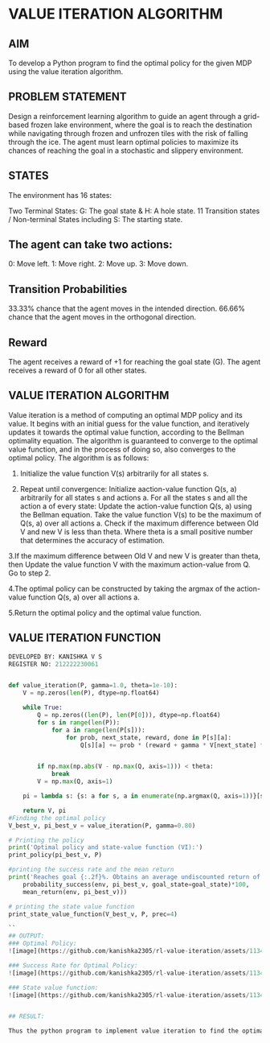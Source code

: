 # VALUE ITERATION ALGORITHM

## AIM
To develop a Python program to find the optimal policy for the given MDP using the value iteration algorithm.

## PROBLEM STATEMENT
Design a reinforcement learning algorithm to guide an agent through a grid-based frozen lake environment, where the goal is to reach the destination while navigating through frozen and unfrozen tiles with the risk of falling through the ice. The agent must learn optimal policies to maximize its chances of reaching the goal in a stochastic and slippery environment.

## STATES
The environment has 16 states:

Two Terminal States: G: The goal state & H: A hole state.
11 Transition states / Non-terminal States including S: The starting state.

## The agent can take two actions:
0: Move left.
1: Move right.
2: Move up.
3: Move down.

## Transition Probabilities
33.33% chance that the agent moves in the intended direction.
66.66% chance that the agent moves in the orthogonal direction.
## Reward
The agent receives a reward of +1 for reaching the goal state (G). The agent receives a reward of 0 for all other states.

## VALUE ITERATION ALGORITHM
Value iteration is a method of computing an optimal MDP policy and its value.
It begins with an initial guess for the value function, and iteratively updates it towards the optimal value function, according to the Bellman optimality equation.
The algorithm is guaranteed to converge to the optimal value function, and in the process of doing so, also converges to the optimal policy.
The algorithm is as follows:

1. Initialize the value function V(s) arbitrarily for all states s.

2. Repeat until convergence:
Initialize aaction-value function Q(s, a) arbitrarily for all states s and actions a.
For all the states s and all the action a of every state:
Update the action-value function Q(s, a) using the Bellman equation.
Take the value function V(s) to be the maximum of Q(s, a) over all actions a.
Check if the maximum difference between Old V and new V is less than theta.
Where theta is a small positive number that determines the accuracy of estimation.

3.If the maximum difference between Old V and new V is greater than theta, then
Update the value function V with the maximum action-value from Q.
Go to step 2.

4.The optimal policy can be constructed by taking the argmax of the action-value function Q(s, a) over all actions a.

5.Return the optimal policy and the optimal value function.

## VALUE ITERATION FUNCTION
```py
DEVELOPED BY: KANISHKA V S
REGISTER NO: 212222230061
```
```py

def value_iteration(P, gamma=1.0, theta=1e-10):
    V = np.zeros(len(P), dtype=np.float64)

    while True:
        Q = np.zeros((len(P), len(P[0])), dtype=np.float64)
        for s in range(len(P)):
            for a in range(len(P[s])):
                for prob, next_state, reward, done in P[s][a]:
                    Q[s][a] += prob * (reward + gamma * V[next_state] * (not done))


        if np.max(np.abs(V - np.max(Q, axis=1))) < theta:
            break
        V = np.max(Q, axis=1)

    pi = lambda s: {s: a for s, a in enumerate(np.argmax(Q, axis=1))}[s]

    return V, pi
#Finding the optimal policy
V_best_v, pi_best_v = value_iteration(P, gamma=0.80)

# Printing the policy
print('Optimal policy and state-value function (VI):')
print_policy(pi_best_v, P)

#printing the success rate and the mean return
print('Reaches goal {:.2f}%. Obtains an average undiscounted return of {:.4f}.'.format(
    probability_success(env, pi_best_v, goal_state=goal_state)*100,
    mean_return(env, pi_best_v)))

# printing the state value function
print_state_value_function(V_best_v, P, prec=4)

``
## OUTPUT:
### Optimal Policy:
![image](https://github.com/kanishka2305/rl-value-iteration/assets/113497357/90f4a209-1826-458e-bb57-211f88177f37)

### Success Rate for Optimal Policy:
![image](https://github.com/kanishka2305/rl-value-iteration/assets/113497357/3d955100-02d7-467e-9a01-9fcb3b570042)

### State value function:
![image](https://github.com/kanishka2305/rl-value-iteration/assets/113497357/6c7a695c-bede-413a-a055-d92a005d9095)


## RESULT:

Thus the python program to implement value iteration to find the optimal policy is completed successfully.

